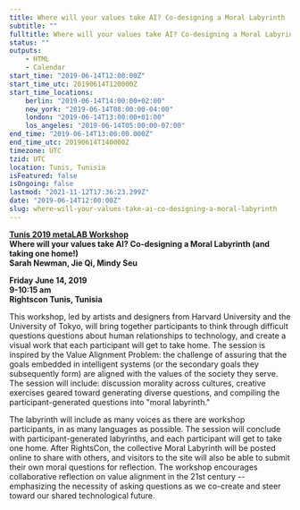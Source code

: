 ```yaml
---
title: Where will your values take AI? Co-designing a Moral Labyrinth
subtitle: ""
fulltitle: Where will your values take AI? Co-designing a Moral Labyrinth
status: ""
outputs:
    - HTML
    - Calendar
start_time: "2019-06-14T12:00:00Z"
start_time_utc: 20190614T120000Z
start_time_locations:
    berlin: "2019-06-14T14:00:00+02:00"
    new_york: "2019-06-14T08:00:00-04:00"
    london: "2019-06-14T13:00:00+01:00"
    los_angeles: "2019-06-14T05:00:00-07:00"
end_time: "2019-06-14T13:00:00.000Z"
end_time_utc: 20190614T140000Z
timezone: UTC
tzid: UTC
location: Tunis, Tunisia
isFeatured: false
isOngoing: false
lastmod: "2021-11-12T17:36:23.299Z"
date: "2019-06-14T12:00:00Z"
slug: where-will-your-values-take-ai-co-designing-a-moral-labyrinth
---
```

**[Tunis 2019 metaLAB Workshop](https://rightscon2019.sched.com/event/Pvfz/where-will-your-values-take-ai-co-designing-a-moral-labyrinth-and-taking-one-home)<br />
Where will your values take AI? Co-designing a Moral Labyrinth (and taking one home!)<br />
Sarah Newman, Jie Qi, Mindy Seu**

**Friday June 14, 2019<br />
9-10:15 am<br />
Rightscon Tunis, Tunisia**

This workshop, led by artists and designers from Harvard University and the University of Tokyo, will bring together participants to think through difficult questions questions about human relationships to technology, and create a visual work that each participant will get to take home. The session is inspired by the Value Alignment Problem: the challenge of assuring that the goals embedded in intelligent systems (or the secondary goals they subsequently form) are aligned with the values of the society they serve. The session will include: discussion morality across cultures, creative exercises geared toward generating diverse questions, and compiling the participant-generated questions into "moral labyrinth." 

The labyrinth will include as many voices as there are workshop participants, in as many languages as possible. The session will conclude with participant-generated labyrinths, and each participant will get to take one home. After RightsCon, the collective Moral Labyrinth will be posted online to share with others, and visitors to the site will also be able to submit their own moral questions for reflection. The workshop encourages collaborative reflection on value alignment in the 21st century -- emphasizing the necessity of asking questions as we co-create and steer toward our shared technological future.